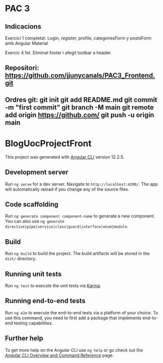 # PAC 3

## Indicacions
Exercici 1 completat. Login, register, profile, categoriesForm y postsForm amb Angular Material

Exercic 4 fet. Eliminat footer i afegit toolbar a header.

## Repositori: https://github.com/jjunycanals/PAC3_Frontend.git
## Ordres git: git init git add README.md git commit -m "first commit" git branch -M main git remote add origin https://github.com/ git push -u origin main

# BlogUocProjectFront

This project was generated with [Angular CLI](https://github.com/angular/angular-cli) version 12.2.5.

## Development server

Run `ng serve` for a dev server. Navigate to `http://localhost:4200/`. The app will automatically reload if you change any of the source files.

## Code scaffolding

Run `ng generate component component-name` to generate a new component. You can also use `ng generate directive|pipe|service|class|guard|interface|enum|module`.

## Build

Run `ng build` to build the project. The build artifacts will be stored in the `dist/` directory.

## Running unit tests

Run `ng test` to execute the unit tests via [Karma](https://karma-runner.github.io).

## Running end-to-end tests

Run `ng e2e` to execute the end-to-end tests via a platform of your choice. To use this command, you need to first add a package that implements end-to-end testing capabilities.

## Further help

To get more help on the Angular CLI use `ng help` or go check out the [Angular CLI Overview and Command Reference](https://angular.io/cli) page.
